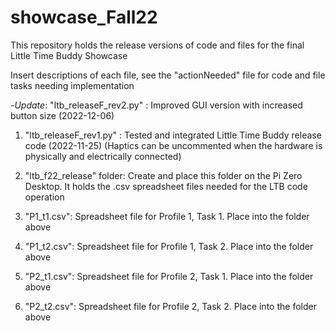 # showcase_Fall22

This repository holds the release versions of code and files for the final Little Time Buddy Showcase

Insert descriptions of each file, see the "actionNeeded" file for code and file tasks needing implementation

-*Update*: "ltb_releaseF_rev2.py" : Improved GUI version with increased button size (2022-12-06)

1. "ltb_releaseF_rev1.py" : Tested and integrated Little Time Buddy release code (2022-11-25)
(Haptics can be uncommented when the hardware is physically and electrically connected)

2. "ltb_f22_release" folder: Create and place this folder on the Pi Zero Desktop. It holds the .csv spreadsheet files needed for the LTB code operation

3. "P1_t1.csv": Spreadsheet file for Profile 1, Task 1. Place into the folder above
4. "P1_t2.csv": Spreadsheet file for Profile 1, Task 2. Place into the folder above
5. "P2_t1.csv": Spreadsheet file for Profile 2, Task 1. Place into the folder above
6. "P2_t2.csv": Spreadsheet file for Profile 2, Task 2. Place into the folder above
